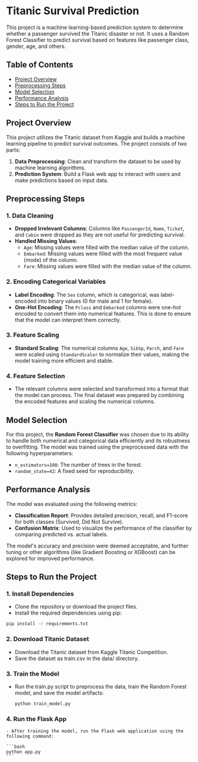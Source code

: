 # Titanic Survival Prediction

This project is a machine learning-based prediction system to determine whether a passenger survived the Titanic disaster or not. It uses a Random Forest Classifier to predict survival based on features like passenger class, gender, age, and others.

## Table of Contents

- [Project Overview](#project-overview)
- [Preprocessing Steps](#preprocessing-steps)
- [Model Selection](#model-selection)
- [Performance Analysis](#performance-analysis)
- [Steps to Run the Project](#steps-to-run-the-project)

## Project Overview

This project utilizes the Titanic dataset from Kaggle and builds a machine learning pipeline to predict survival outcomes. The project consists of two parts:
1. **Data Preprocessing**: Clean and transform the dataset to be used by machine learning algorithms.
2. **Prediction System**: Build a Flask web app to interact with users and make predictions based on input data.

## Preprocessing Steps

### 1. **Data Cleaning**
   - **Dropped Irrelevant Columns**: Columns like `PassengerId`, `Name`, `Ticket`, and `Cabin` were dropped as they are not useful for predicting survival.
   - **Handled Missing Values**:
     - `Age`: Missing values were filled with the median value of the column.
     - `Embarked`: Missing values were filled with the most frequent value (mode) of the column.
     - `Fare`: Missing values were filled with the median value of the column.

### 2. **Encoding Categorical Variables**
   - **Label Encoding**: The `Sex` column, which is categorical, was label-encoded into binary values (0 for male and 1 for female).
   - **One-Hot Encoding**: The `Pclass` and `Embarked` columns were one-hot encoded to convert them into numerical features. This is done to ensure that the model can interpret them correctly.

### 3. **Feature Scaling**
   - **Standard Scaling**: The numerical columns `Age`, `SibSp`, `Parch`, and `Fare` were scaled using `StandardScaler` to normalize their values, making the model training more efficient and stable.

### 4. **Feature Selection**
   - The relevant columns were selected and transformed into a format that the model can process. The final dataset was prepared by combining the encoded features and scaling the numerical columns.

## Model Selection

For this project, the **Random Forest Classifier** was chosen due to its ability to handle both numerical and categorical data efficiently and its robustness to overfitting. The model was trained using the preprocessed data with the following hyperparameters:
- `n_estimators=100`: The number of trees in the forest.
- `random_state=42`: A fixed seed for reproducibility.

## Performance Analysis

The model was evaluated using the following metrics:
- **Classification Report**: Provides detailed precision, recall, and F1-score for both classes (Survived, Did Not Survive).
- **Confusion Matrix**: Used to visualize the performance of the classifier by comparing predicted vs. actual labels.

The model's accuracy and precision were deemed acceptable, and further tuning or other algorithms (like Gradient Boosting or XGBoost) can be explored for improved performance.

## Steps to Run the Project

### 1. **Install Dependencies**
   - Clone the repository or download the project files.
   - Install the required dependencies using pip:

   ```bash
   pip install -r requirements.txt
   ```

### 2. **Download Titanic Dataset**
   - Download the Titanic dataset from Kaggle Titanic Competition.
   - Save the dataset as train.csv in the data/ directory.

### 3. **Train the Model**
   - Run the train.py script to preprocess the data, train the Random Forest model, and save the model artifacts:

     ```bash
     python train_model.py
     ```
### 4. **Run the Flask App**
    - After training the model, run the Flask web application using the following command:
    
    ```bash
    python app.py
    ```
